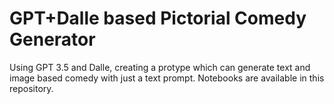 # GPT+Dalle based Pictorial Comedy Generator

Using GPT 3.5 and Dalle, creating a protype which can generate text and image based comedy with just a text prompt. Notebooks are available in this repository.
